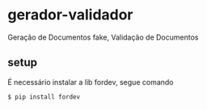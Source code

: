 # gerador-validador
Geração de Documentos fake, Validação de Documentos

## setup
É necessário instalar a lib fordev, segue comando

```bash
$ pip install fordev
```